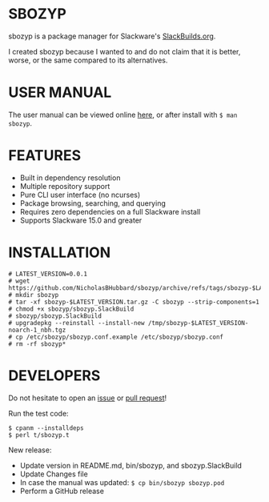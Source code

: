 # SBOZYP

sbozyp is a package manager for Slackware's [SlackBuilds.org](https://slackbuilds.org/).

I created sbozyp because I wanted to and do not claim that it is better, worse, or the same compared to its alternatives.

# USER MANUAL

The user manual can be viewed online [here](./sbozyp.pod), or after install with `$ man sbozyp`.

# FEATURES

* Built in dependency resolution
* Multiple repository support
* Pure CLI user interface (no ncurses)
* Package browsing, searching, and querying
* Requires zero dependencies on a full Slackware install
* Supports Slackware 15.0 and greater

# INSTALLATION

```
# LATEST_VERSION=0.0.1
# wget https://github.com/NicholasBHubbard/sbozyp/archive/refs/tags/sbozyp-$LATEST_VERSION.tar.gz
# mkdir sbozyp
# tar -xf sbozyp-$LATEST_VERSION.tar.gz -C sbozyp --strip-components=1
# chmod +x sbozyp/sbozyp.SlackBuild
# sbozyp/sbozyp.SlackBuild
# upgradepkg --reinstall --install-new /tmp/sbozyp-$LATEST_VERSION-noarch-1_nbh.tgz
# cp /etc/sbozyp/sbozyp.conf.example /etc/sbozyp/sbozyp.conf
# rm -rf sbozyp*
```

# DEVELOPERS

Do not hesitate to open an [issue](https://github.com/NicholasBHubbard/sbozyp/issues/new) or [pull request](https://github.com/NicholasBHubbard/sbozyp/compare)!

Run the test code:

```
$ cpanm --installdeps
$ perl t/sbozyp.t
```

New release:

* Update version in README.md, bin/sbozyp, and sbozyp.SlackBuild
* Update Changes file
* In case the manual was updated: `$ cp bin/sbozyp sbozyp.pod`
* Perform a GitHub release

